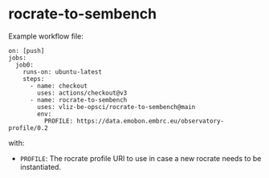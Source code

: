 # rocrate-to-sembench

Example workflow file:

```
on: [push]
jobs:
  job0:
    runs-on: ubuntu-latest
    steps:
      - name: checkout
        uses: actions/checkout@v3
      - name: rocrate-to-sembench
        uses: vliz-be-opsci/rocrate-to-sembench@main
        env:
          PROFILE: https://data.emobon.embrc.eu/observatory-profile/0.2
```

with:

* `PROFILE`: The rocrate profile URI to use in case a new rocrate needs to be instantiated.

